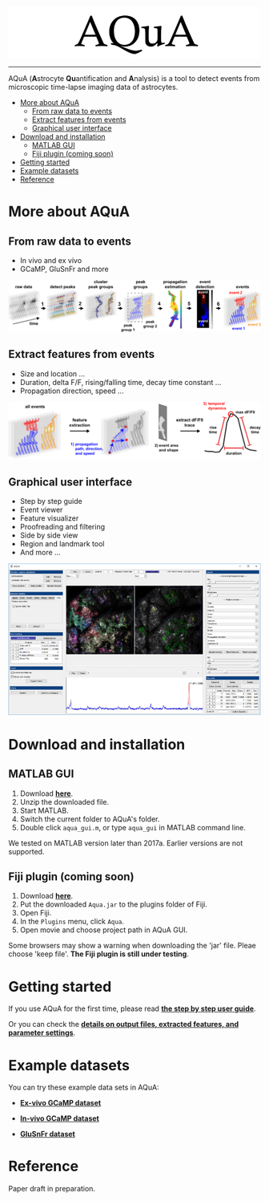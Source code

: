 ![AQuA Logo](img/logo1s.png)

----------------------------------

AQuA (**A**strocyte **Qu**antification and **A**nalysis) is a tool to detect events from microscopic time-lapse imaging data of astrocytes.

- [More about AQuA](#more-about-aqua)
  - [From raw data to events](#from-raw-data-to-events)
  - [Extract features from events](#extract-features-from-events)
  - [Graphical user interface](#graphical-user-interface)
- [Download and installation](#download-and-installation)
  - [MATLAB GUI](#matlab-gui)
  - [Fiji plugin (coming soon)](#fiji-plugin-coming-soon)
- [Getting started](#getting-started)
- [Example datasets](#example-datasets)
- [Reference](#reference)

# More about AQuA
## From raw data to events
* In vivo and ex vivo
* GCaMP, GluSnFr and more

![Event detection pipeline of AQuA](img/pipeline.png)

## Extract features from events
* Size and location ...
* Duration, delta F/F, rising/falling time, decay time constant ...
* Propagation direction, speed ...

![Feature extraction](img/features.png)

## Graphical user interface
* Step by step guide
* Event viewer
* Feature visualizer
* Proofreading and filtering
* Side by side view
* Region and landmark tool
* And more ...

![User interface](img/gui1.png)

# Download and installation
## MATLAB GUI

1. Download **[here](https://github.com/freemanwyz/AQuA/archive/master.zip)**.
2. Unzip the downloaded file.
3. Start MATLAB.
4. Switch the current folder to AQuA's folder.
5. Double click `aqua_gui.m`, or type `aqua_gui` in MATLAB command line.

We tested on MATLAB version later than 2017a. Earlier versions are not supported.

## Fiji plugin (coming soon)

1. Download **[here]()**.
2. Put the downloaded `Aqua.jar` to the plugins folder of Fiji.
3. Open Fiji.
4. In the `Plugins` menu, click `Aqua`.
5. Open movie and choose project path in AQuA GUI.

Some browsers may show a warning when downloading the 'jar' file. Pleae choose 'keep file'.
**The Fiji plugin is still under testing**.

# Getting started
If you use AQuA for the first time, please read
**[the step by step user guide](https://drive.google.com/open?id=1T6vz8B8BgsnwMbcMZGXbs28GMrhx_9WY)**.

Or you can check the **[details on output files, extracted features, and parameter settings](https://drive.google.com/open?id=16jpUYZMDKJO29G3s3D3l8a7iKeQt_fY1)**.

# Example datasets
You can try these example data sets in AQuA:

* **[Ex-vivo GCaMP dataset](https://drive.google.com/open?id=1zkw3JdJpVpGtX8DtFC6gt-Q7v757ESwj)**

* **[In-vivo GCaMP dataset](https://drive.google.com/open?id=1hjvGF8NI-JnyNAnscbjocjQoVI7WM2SG)**

* **[GluSnFr dataset](https://drive.google.com/open?id=19-s8hQlIEQ2dv88PLmVGvjRvnedqNoGj)**

# Reference
Paper draft in preparation.

